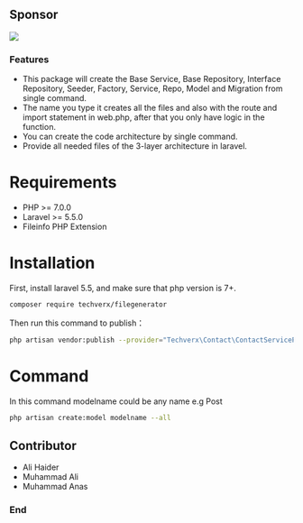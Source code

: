 
## Sponsor

![](https://www.techverx.com/wp-content/uploads/2021/07/HighRes-Logo.png)

### Features

- This package will create the Base Service, Base Repository, Interface Repository, Seeder, Factory, Service, Repo, Model and Migration from single command.
- The name you type it creates all the files and also with the route and import statement in web.php, after that you only have logic in the function.
- You can create the code architecture by single command.
- Provide all needed files of the 3-layer architecture in laravel.

# Requirements

- PHP >= 7.0.0
- Laravel >= 5.5.0
- Fileinfo PHP Extension

# Installation

First, install laravel 5.5, and make sure that php version is 7+.

```bash
composer require techverx/filegenerator
```

Then run this command to publish：

```bash
php artisan vendor:publish --provider="Techverx\Contact\ContactServiceProvider"
```



# Command

In this command modelname could be any name e.g Post
```bash
php artisan create:model modelname --all
```
## Contributor

- Ali Haider
- Muhammad Ali
- Muhammad Anas


### End
